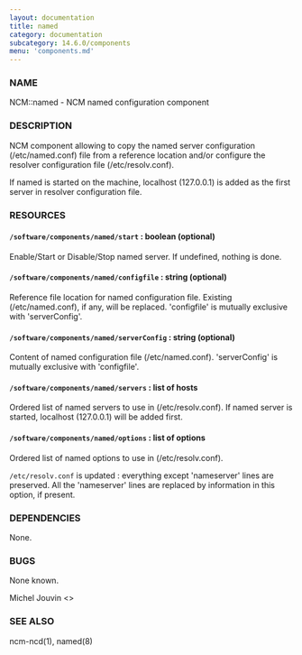 ```yaml
---
layout: documentation
title: named
category: documentation
subcategory: 14.6.0/components
menu: 'components.md'
---
```

### NAME

NCM::named - NCM named configuration component

### DESCRIPTION

NCM component allowing to copy the named server configuration (/etc/named.conf) file from a reference location and/or configure the resolver configuration file (/etc/resolv.conf).

If named is started on the machine, localhost (127.0.0.1) is added as the first server in resolver configuration file.

### RESOURCES

#### `/software/components/named/start` : boolean (optional)

Enable/Start or Disable/Stop named server. If undefined, nothing is done.

#### `/software/components/named/configfile` : string (optional)

Reference file location for named configuration file. Existing (/etc/named.conf), if any, will be replaced.
'configfile' is mutually exclusive with 'serverConfig'.

#### `/software/components/named/serverConfig` : string (optional)

Content of named configuration file (/etc/named.conf). 'serverConfig' is mutually exclusive with 'configfile'.

#### `/software/components/named/servers` : list of hosts

Ordered list of named servers to use in (/etc/resolv.conf). If named server is started, localhost (127.0.0.1) will be added first.

#### `/software/components/named/options` : list of options

Ordered list of named options to use in (/etc/resolv.conf).

`/etc/resolv.conf` is updated : everything except 'nameserver' lines are preserved. All the 'nameserver' lines are replaced by information in this option, if present.

### DEPENDENCIES

None.

### BUGS

None known.

Michel Jouvin &lt;&gt;

### SEE ALSO

ncm-ncd(1), named(8)
